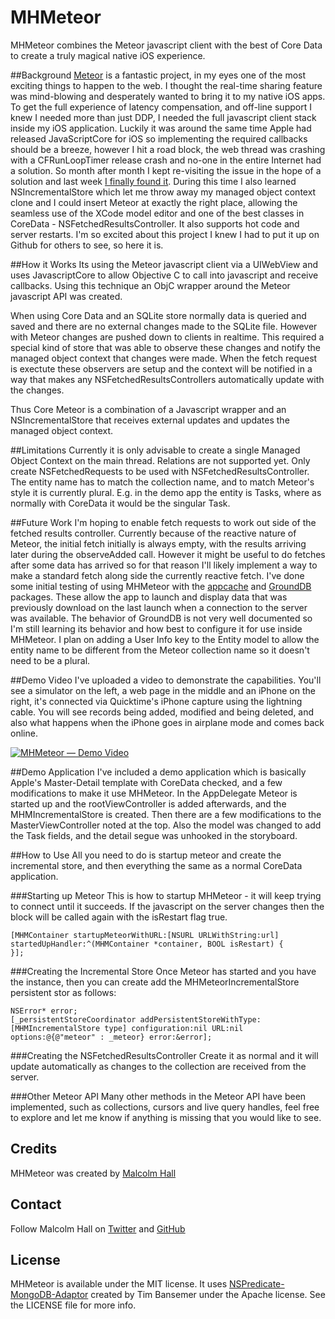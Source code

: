 # MHMeteor
MHMeteor combines the Meteor javascript client with the best of Core Data to create a truly magical native iOS experience.

##Background
[Meteor](http://www.meteor.com) is a fantastic project, in my eyes one of the most exciting things to happen to the web. I thought the real-time sharing feature was mind-blowing and desperately wanted to bring it to my native iOS apps. To get the full experience of latency compensation, and off-line support I knew I needed more than just DDP, I needed the full javascript client stack inside my iOS application. Luckily it was around the same time Apple had released JavaScriptCore for iOS so implementing the required callbacks should be a breeze, however I hit a road block, the web thread was crashing with a CFRunLoopTimer release crash and no-one in the entire Internet had a solution. So month after month I kept re-visiting the issue in the hope of a solution and last week [I finally found it](http://stackoverflow.com/questions/23168779/ios-cfrunlooptimer-release-message-sent-to-deallocated-instance-error-debug/31673605#31673605). During this time I also learned NSIncrementalStore which let me throw away my managed object context clone and I could insert Meteor at exactly the right place, allowing the seamless use of the XCode model editor and one of the best classes in CoreData - NSFetchedResultsController. It also supports hot code and server restarts. I'm so excited about this project I knew I had to put it up on Github for others to see, so here it is. 

##How it Works
Its using the Meteor javascript client via a UIWebView and uses JavascriptCore to allow Objective C to call into javascript and receive callbacks. Using this technique an ObjC wrapper around the Meteor javascript API was created.

When using Core Data and an SQLite store normally data is queried and saved and there are no external changes made to the SQLite file. However with Meteor changes are pushed down to clients in realtime. This required a special kind of store that was able to observe these changes and notify the managed object context that changes were made. When the fetch request is exectute these observers are setup and the context will be notified in a way that makes any NSFetchedResultsControllers automatically update with the changes.

Thus Core Meteor is a combination of a Javascript wrapper and an NSIncrementalStore that receives external updates and updates the managed object context. 

##Limitations
Currently it is only advisable to create a single Managed Object Context on the main thread.
Relations are not supported yet.
Only create NSFetchedRequests to be used with NSFetchedResultsController.
The entity name has to match the collection name, and to match Meteor's style it is currently plural. E.g. in the demo app the entity is Tasks, where as normally with CoreData it would be the singular Task.

##Future Work
I'm hoping to enable fetch requests to work out side of the fetched results controller. Currently because of the reactive nature of Meteor, the initial fetch initially is always empty, with the results arriving later during the observeAdded call. However it might be useful to do fetches after some data has arrived so for that reason I'll likely implement a way to make a standard fetch along side the currently reactive fetch.
I've done some initial testing of using MHMeteor with the [appcache](https://github.com/meteor/meteor/wiki/AppCache) and [GroundDB](https://github.com/GroundMeteor/db) packages. These allow the app to launch and display data that was previously download on the last launch when a connection to the server was available. The behavior of GroundDB is not very well documented so I'm still learning its behavior and how best to configure it for use inside MHMeteor.
I plan on adding a User Info key to the Entity model to allow the entity name to be different from the Meteor collection name so it doesn't need to be a plural.

##Demo Video
I've uploaded a video to demonstrate the capabilities. You'll see a simulator on the left, a web page in the middle and an iPhone on the right, it's connected via Quicktime's iPhone capture using the lightning cable. You will see records being added, modified and being deleted, and also what happens when the iPhone goes in airplane mode and comes back online.

[![MHMeteor — Demo Video](http://img.youtube.com/vi/hPbU_gfHXu8/0.jpg)](https://www.youtube.com/watch?v=hPbU_gfHXu8) 

##Demo Application
I've included a demo application which is basically Apple's Master-Detail template with CoreData checked, and a few modifications to make it use MHMeteor. In the AppDelegate Meteor is started up and the rootViewController is added afterwards, and the MHMIncrementalStore is created. Then there are a few modifications to the MasterViewController noted at the top. Also the model was changed to add the Task fields, and the detail segue was unhooked in the storyboard.

##How to Use
All you need to do is startup meteor and create the incremental store, and then everything the same as a normal CoreData application.

###Starting up Meteor
This is how to startup MHMeteor - it will keep trying to connect until it succeeds. If the javascript on the server changes then the block will be called again with the isRestart flag true.
```objc
[MHMContainer startupMeteorWithURL:[NSURL URLWithString:url] startedUpHandler:^(MHMContainer *container, BOOL isRestart) {
}];
```

###Creating the Incremental Store
Once Meteor has started and you have the instance, then you can create add the MHMeteorIncrementalStore persistent stor as follows:
```objc
NSError* error;
[_persistentStoreCoordinator addPersistentStoreWithType:[MHMIncrementalStore type] configuration:nil URL:nil options:@{@"meteor" : _meteor} error:&error];
```

###Creating the NSFetchedResultsController
Create it as normal and it will update automatically as changes to the collection are received from the server.

###Other Meteor API
Many other methods in the Meteor API have been implemented, such as collections, cursors and live query handles, feel free to explore and let me know if anything is missing that you would like to see.

## Credits
MHMeteor was created by [Malcolm Hall](http://www.malcolmhall.com)

## Contact 
Follow Malcolm Hall on [Twitter](http://twitter.com/malhal) and [GitHub](http://github.com/malhal)

## License
MHMeteor is available under the MIT license.
It uses [NSPredicate-MongoDB-Adaptor](https://github.com/tjboneman/NSPredicate-MongoDB-Adaptor) created by Tim Bansemer under the Apache license.
See the LICENSE file for more info.
